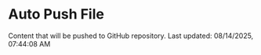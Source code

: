 # Auto Push File

Content that will be pushed to GitHub repository.
Last updated: 08/14/2025, 07:44:08 AM